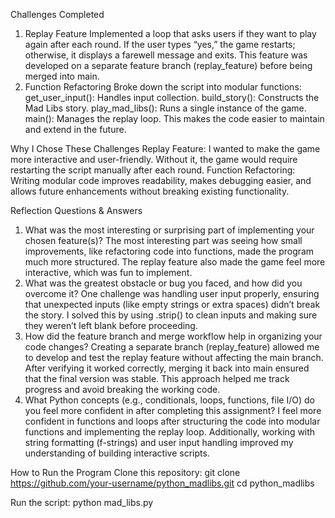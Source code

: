 Challenges Completed
1. Replay Feature
Implemented a loop that asks users if they want to play again after each round.
If the user types “yes,” the game restarts; otherwise, it displays a farewell message and exits.
This feature was developed on a separate feature branch (replay_feature) before being merged into main.
2. Function Refactoring
Broke down the script into modular functions:
get_user_input(): Handles input collection.
build_story(): Constructs the Mad Libs story.
play_mad_libs(): Runs a single instance of the game.
main(): Manages the replay loop.
This makes the code easier to maintain and extend in the future.

Why I Chose These Challenges
Replay Feature: I wanted to make the game more interactive and user-friendly. Without it, the game would require restarting the script manually after each round.
Function Refactoring: Writing modular code improves readability, makes debugging easier, and allows future enhancements without breaking existing functionality.

Reflection Questions & Answers
1. What was the most interesting or surprising part of implementing your chosen feature(s)?
The most interesting part was seeing how small improvements, like refactoring code into functions, made the program much more structured. The replay feature also made the game feel more interactive, which was fun to implement.
2. What was the greatest obstacle or bug you faced, and how did you overcome it?
One challenge was handling user input properly, ensuring that unexpected inputs (like empty strings or extra spaces) didn’t break the story. I solved this by using .strip() to clean inputs and making sure they weren’t left blank before proceeding.
3. How did the feature branch and merge workflow help in organizing your code changes?
Creating a separate branch (replay_feature) allowed me to develop and test the replay feature without affecting the main branch. After verifying it worked correctly, merging it back into main ensured that the final version was stable. This approach helped me track progress and avoid breaking the working code.
4. What Python concepts (e.g., conditionals, loops, functions, file I/O) do you feel more confident in after completing this assignment?
I feel more confident in functions and loops after structuring the code into modular functions and implementing the replay loop. Additionally, working with string formatting (f-strings) and user input handling improved my understanding of building interactive scripts.

How to Run the Program
Clone this repository:
 git clone https://github.com/your-username/python_madlibs.git
cd python_madlibs


Run the script:
 python mad_libs.py
